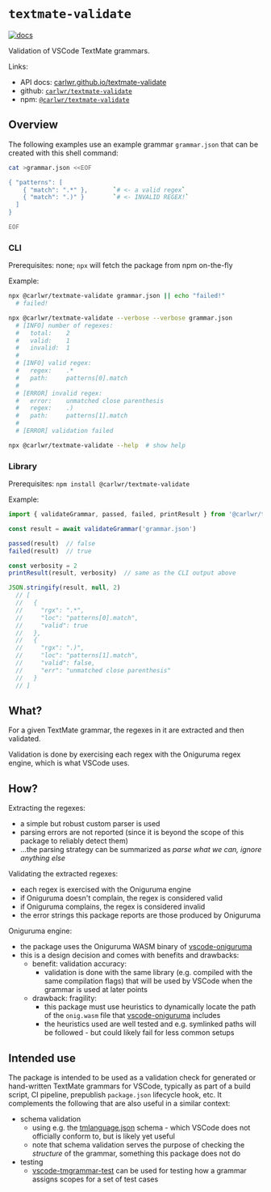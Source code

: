 # `textmate-validate`

[![docs](https://github.com/carlwr/textmate-validate/actions/workflows/docs.yaml/badge.svg)](https://github.com/carlwr/textmate-validate/actions/workflows/docs.yaml)

Validation of VSCode TextMate grammars.

Links:
* API docs: [carlwr.github.io/textmate-validate](https://carlwr.github.io/textmate-validate)
* github: [`carlwr/textmate-validate`](https://github.com/carlwr/textmate-validate)
* npm: [`@carlwr/textmate-validate`](https://www.npmjs.com/package/@carlwr/textmate-validate)

## Overview

The following examples use an example grammar `grammar.json` that can be created with this shell command:

```bash
cat >grammar.json <<EOF

{ "patterns": [
    { "match": ".*" },       `# <- a valid regex`
    { "match": ".)" }        `# <- INVALID REGEX!`
  ]
}

EOF
```

### CLI

Prerequisites: none; `npx` will fetch the package from npm on-the-fly

Example:
```bash
npx @carlwr/textmate-validate grammar.json || echo "failed!"
  # failed!

npx @carlwr/textmate-validate --verbose --verbose grammar.json
  # [INFO] number of regexes:
  #   total:    2
  #   valid:    1
  #   invalid:  1
  #
  # [INFO] valid regex:
  #   regex:    .*
  #   path:     patterns[0].match
  #
  # [ERROR] invalid regex:
  #   error:    unmatched close parenthesis
  #   regex:    .)
  #   path:     patterns[1].match
  #
  # [ERROR] validation failed

npx @carlwr/textmate-validate --help  # show help

```

<!-- test:
# (first run command above to create grammar.json)
pnpm tsx src/cli.ts --verbose --verbose grammar.json
-->

### Library

Prerequisites: `npm install @carlwr/textmate-validate`

Example:
```typescript
import { validateGrammar, passed, failed, printResult } from '@carlwr/textmate-validate'

const result = await validateGrammar('grammar.json')

passed(result)  // false
failed(result)  // true

const verbosity = 2
printResult(result, verbosity)  // same as the CLI output above

JSON.stringify(result, null, 2)
  // [
  //   {
  //     "rgx": ".*",
  //     "loc": "patterns[0].match",
  //     "valid": true
  //   },
  //   {
  //     "rgx": ".)",
  //     "loc": "patterns[1].match",
  //     "valid": false,
  //     "err": "unmatched close parenthesis"
  //   }
  // ]

```

<!-- test:
# (with the code excl. the import statement in the clipboard):
mkdir -p .aux
>.aux/r.ts cat <<<"import { validateGrammar, passed, failed, printResult } from '../src/index.js'"
>>.aux/r.ts pbpaste && pnpm tsx .aux/r.ts
-->

## What?

For a given TextMate grammar, the regexes in it are extracted and then validated.

Validation is done by exercising each regex with the Oniguruma regex engine, which is what VSCode uses.

## How?

Extracting the regexes:
- a simple but robust custom parser is used
- parsing errors are not reported (since it is beyond the scope of this package to reliably detect them)
- ...the parsing strategy can be summarized as _parse what we can, ignore anything else_

Validating the extracted regexes:
- each regex is exercised with the Oniguruma engine
- if Oniguruma doesn't complain, the regex is considered valid
- if Oniguruma complains, the regex is considered invalid
- the error strings this package reports are those produced by Oniguruma

Oniguruma engine:
- the package uses the Oniguruma WASM binary of [vscode-oniguruma]
- this is a design decision and comes with benefits and drawbacks:
  - benefit: validation accuracy:
    - validation is done with the same library (e.g. compiled with the same compilation flags) that will be used by VSCode when the grammar is used at later points
  - drawback: fragility:
    - this package must use heuristics to dynamically locate the path of the `onig.wasm` file that [vscode-oniguruma] includes
    - the heuristics used are well tested and e.g. symlinked paths will be followed - but could likely fail for less common setups

## Intended use

The package is intended to be used as a validation check for generated or hand-written TextMate grammars for VSCode, typically as part of a build script, CI pipeline, prepublish `package.json` lifecycle hook, etc. It complements the following that are also useful in a similar context:

- schema validation
  - using e.g. the [tmlanguage.json] schema - which VSCode does not officially conform to, but is likely yet useful
  - note that schema validation serves the purpose of checking the _structure_ of the grammar, something this package does not do
- testing
  - [vscode-tmgrammar-test] can be used for testing how a grammar assigns scopes for a set of test cases

[vscode-textmate]: https://github.com/microsoft/vscode-textmate
[vscode-oniguruma]: https://github.com/microsoft/vscode-oniguruma
[tmlanguage.json]: https://json.schemastore.org/tmlanguage.json
[vscode-tmgrammar-test]: https://github.com/PanAeon/vscode-tmgrammar-test
[ajv]: https://github.com/ajv-validator/ajv